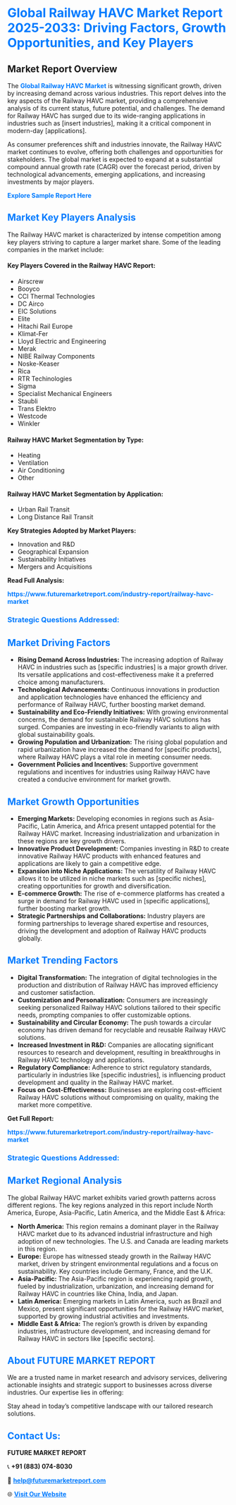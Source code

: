 <h1 style="color: #007BFF;">Global Railway HAVC Market Report 2025-2033: Driving Factors, Growth Opportunities, and Key Players</h1>

<section id="overview">
<h2>Market Report Overview</h2>
<p>The <a href="https://www.futuremarketreport.com/industry-report/railway-havc-market" style="color: #007BFF; text-decoration: none;"><strong>Global Railway HAVC Market</strong></a> is witnessing significant growth, driven by increasing demand across various industries. This report delves into the key aspects of the Railway HAVC market, providing a comprehensive analysis of its current status, future potential, and challenges. The demand for Railway HAVC has surged due to its wide-ranging applications in industries such as [insert industries], making it a critical component in modern-day [applications].</p>
<p>As consumer preferences shift and industries innovate, the Railway HAVC market continues to evolve, offering both challenges and opportunities for stakeholders. The global market is expected to expand at a substantial compound annual growth rate (CAGR) over the forecast period, driven by technological advancements, emerging applications, and increasing investments by major players.</p>
</section>

<section id="overview">
<p><a href="https://www.futuremarketreport.com/request-sample/reportId=93212" style="color: #007BFF; text-decoration: none;"><strong>Explore Sample Report Here</strong></a></p>
</section>

<section id="key-players">
<h2 style="color: #007BFF;">Market Key Players Analysis</h2>
<p>The Railway HAVC market is characterized by intense competition among key players striving to capture a larger market share. Some of the leading companies in the market include:</p>
<h4>Key Players Covered in the Railway HAVC Report:</h4>
<ul><li>Airscrew</li><li>Booyco</li><li>CCI Thermal Technologies</li><li>DC Airco</li><li>EIC Solutions</li><li>Elite</li><li>Hitachi Rail Europe</li><li>Klimat-Fer</li><li>Lloyd Electric and Engineering</li><li>Merak</li><li>NIBE Railway Components</li><li>Noske-Keaser</li><li>Rica</li><li>RTR Techinologies</li><li>Sigma</li><li>Specialist Mechanical Engineers</li><li>Staubli</li><li>Trans Elektro</li><li>Westcode</li><li>Winkler</li></ul>
<h4>Railway HAVC Market Segmentation by Type:</h4>
<ul><li>Heating</li><li>Ventilation</li><li>Air Conditioning</li><li>Other</li></ul>

<h4>Railway HAVC Market Segmentation by Application:</h4>
<ul><li>Urban Rail Transit</li><li>Long Distance Rail Transit</li></ul>
<p><strong>Key Strategies Adopted by Market Players:</strong></p>
<ul>
<li>Innovation and R&D</li>
<li>Geographical Expansion</li>
<li>Sustainability Initiatives</li>
<li>Mergers and Acquisitions</li>
</ul>
</section>

<section>
<p><strong>Read Full Analysis: </strong></p><a href="https://www.futuremarketreport.com/industry-report/railway-havc-market" style="color: #007BFF; text-decoration: none;"><strong>https://www.futuremarketreport.com/industry-report/railway-havc-market</strong></a>
<h3 style="color: #007BFF;">Strategic Questions Addressed:</h3>
</section>

<section id="driving-factors">
<h2 style="color: #007BFF;">Market Driving Factors</h2>
<ul>
<li><strong>Rising Demand Across Industries:</strong> The increasing adoption of Railway HAVC in industries such as [specific industries] is a major growth driver. Its versatile applications and cost-effectiveness make it a preferred choice among manufacturers.</li>
<li><strong>Technological Advancements:</strong> Continuous innovations in production and application technologies have enhanced the efficiency and performance of Railway HAVC, further boosting market demand.</li>
<li><strong>Sustainability and Eco-Friendly Initiatives:</strong> With growing environmental concerns, the demand for sustainable Railway HAVC solutions has surged. Companies are investing in eco-friendly variants to align with global sustainability goals.</li>
<li><strong>Growing Population and Urbanization:</strong> The rising global population and rapid urbanization have increased the demand for [specific products], where Railway HAVC plays a vital role in meeting consumer needs.</li>
<li><strong>Government Policies and Incentives:</strong> Supportive government regulations and incentives for industries using Railway HAVC have created a conducive environment for market growth.</li>
</ul>
</section>

<section id="growth-opportunities">
<h2 style="color: #007BFF;">Market Growth Opportunities</h2>
<ul>
<li><strong>Emerging Markets:</strong> Developing economies in regions such as Asia-Pacific, Latin America, and Africa present untapped potential for the Railway HAVC market. Increasing industrialization and urbanization in these regions are key growth drivers.</li>
<li><strong>Innovative Product Development:</strong> Companies investing in R&D to create innovative Railway HAVC products with enhanced features and applications are likely to gain a competitive edge.</li>
<li><strong>Expansion into Niche Applications:</strong> The versatility of Railway HAVC allows it to be utilized in niche markets such as [specific niches], creating opportunities for growth and diversification.</li>
<li><strong>E-commerce Growth:</strong> The rise of e-commerce platforms has created a surge in demand for Railway HAVC used in [specific applications], further boosting market growth.</li>
<li><strong>Strategic Partnerships and Collaborations:</strong> Industry players are forming partnerships to leverage shared expertise and resources, driving the development and adoption of Railway HAVC products globally.</li>
</ul>
</section>

<section id="trending-factors">
<h2 style="color: #007BFF;">Market Trending Factors</h2>
<ul>
<li><strong>Digital Transformation:</strong> The integration of digital technologies in the production and distribution of Railway HAVC has improved efficiency and customer satisfaction.</li>
<li><strong>Customization and Personalization:</strong> Consumers are increasingly seeking personalized Railway HAVC solutions tailored to their specific needs, prompting companies to offer customizable options.</li>
<li><strong>Sustainability and Circular Economy:</strong> The push towards a circular economy has driven demand for recyclable and reusable Railway HAVC solutions.</li>
<li><strong>Increased Investment in R&D:</strong> Companies are allocating significant resources to research and development, resulting in breakthroughs in Railway HAVC technology and applications.</li>
<li><strong>Regulatory Compliance:</strong> Adherence to strict regulatory standards, particularly in industries like [specific industries], is influencing product development and quality in the Railway HAVC market.</li>
<li><strong>Focus on Cost-Effectiveness:</strong> Businesses are exploring cost-efficient Railway HAVC solutions without compromising on quality, making the market more competitive.</li>
</ul>
</section>

<section>
<p><strong>Get Full Report: </strong></p><a href="https://www.futuremarketreport.com/industry-report/railway-havc-market" style="color: #007BFF; text-decoration: none;"><strong>https://www.futuremarketreport.com/industry-report/railway-havc-market</strong></a>
<h3 style="color: #007BFF;">Strategic Questions Addressed:</h3>
</section>


<section id="regional-analysis">
<h2 style="color: #007BFF;">Market Regional Analysis</h2>
<p>The global Railway HAVC market exhibits varied growth patterns across different regions. The key regions analyzed in this report include North America, Europe, Asia-Pacific, Latin America, and the Middle East & Africa:</p>
<ul>
<li><strong>North America:</strong> This region remains a dominant player in the Railway HAVC market due to its advanced industrial infrastructure and high adoption of new technologies. The U.S. and Canada are leading markets in this region.</li>
<li><strong>Europe:</strong> Europe has witnessed steady growth in the Railway HAVC market, driven by stringent environmental regulations and a focus on sustainability. Key countries include Germany, France, and the U.K.</li>
<li><strong>Asia-Pacific:</strong> The Asia-Pacific region is experiencing rapid growth, fueled by industrialization, urbanization, and increasing demand for Railway HAVC in countries like China, India, and Japan.</li>
<li><strong>Latin America:</strong> Emerging markets in Latin America, such as Brazil and Mexico, present significant opportunities for the Railway HAVC market, supported by growing industrial activities and investments.</li>
<li><strong>Middle East & Africa:</strong> The region’s growth is driven by expanding industries, infrastructure development, and increasing demand for Railway HAVC in sectors like [specific sectors].</li>
</ul>
</section>

<footer>
<h2 style="color: #007BFF;">About FUTURE MARKET REPORT</h2>
<p>We are a trusted name in market research and advisory services, delivering actionable insights and strategic support to businesses across diverse industries. Our expertise lies in offering:</p>

<p>Stay ahead in today’s competitive landscape with our tailored research solutions.</p>

<h2 style="color: #007BFF;">Contact Us:</h2>
<p><strong>FUTURE MARKET REPORT</strong></p>
<p>📞 <strong>+91 (883) 074-8030</strong></p>
<p>📧 <strong><a href="mailto:help@futuremarketreport.com" style="color: #007BFF;">help@futuremarketreport.com</a></strong></p>
<p>🌐 <strong><a href="https://www.futuremarketreport.com/" style="color: #007BFF;">Visit Our Website</a></strong></p>
</footer>